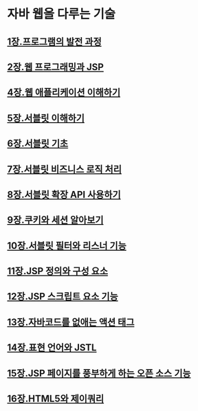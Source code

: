 # 자바 웹을 다루는 기술

## [1장.프로그램의 발전 과정](https://github.com/jjy3385/TIL/blob/main/%EC%9B%B9%EA%B0%9C%EB%B0%9C/%EC%9E%90%EB%B0%94%EC%9B%B9%EC%9D%84%EB%8B%A4%EB%A3%A8%EB%8A%94%EA%B8%B0%EC%88%A0/1%EC%9E%A5/README.md)

## [2장.웹 프로그래밍과 JSP](https://github.com/jjy3385/TIL/blob/main/%EC%9B%B9%EA%B0%9C%EB%B0%9C/%EC%9E%90%EB%B0%94%EC%9B%B9%EC%9D%84%EB%8B%A4%EB%A3%A8%EB%8A%94%EA%B8%B0%EC%88%A0/2%EC%9E%A5/README.md)

## [4장.웹 애플리케이션 이해하기](https://github.com/jjy3385/TIL/blob/main/%EC%9B%B9%EA%B0%9C%EB%B0%9C/%EC%9E%90%EB%B0%94%EC%9B%B9%EC%9D%84%EB%8B%A4%EB%A3%A8%EB%8A%94%EA%B8%B0%EC%88%A0/4%EC%9E%A5/README.md)

## [5장.서블릿 이해하기](https://github.com/jjy3385/TIL/blob/main/%EC%9B%B9%EA%B0%9C%EB%B0%9C/%EC%9E%90%EB%B0%94%EC%9B%B9%EC%9D%84%EB%8B%A4%EB%A3%A8%EB%8A%94%EA%B8%B0%EC%88%A0/5%EC%9E%A5/README.md)

## [6장.서블릿 기초](https://github.com/jjy3385/TIL/blob/main/%EC%9B%B9%EA%B0%9C%EB%B0%9C/%EC%9E%90%EB%B0%94%EC%9B%B9%EC%9D%84%EB%8B%A4%EB%A3%A8%EB%8A%94%EA%B8%B0%EC%88%A0/6%EC%9E%A5/README.md)

## [7장.서블릿 비즈니스 로직 처리](https://github.com/jjy3385/TIL/blob/main/%EC%9B%B9%EA%B0%9C%EB%B0%9C/%EC%9E%90%EB%B0%94%EC%9B%B9%EC%9D%84%EB%8B%A4%EB%A3%A8%EB%8A%94%EA%B8%B0%EC%88%A0/7%EC%9E%A5/README.md)

## [8장.서블릿 확장 API 사용하기](https://github.com/jjy3385/TIL/blob/main/%EC%9B%B9%EA%B0%9C%EB%B0%9C/%EC%9E%90%EB%B0%94%EC%9B%B9%EC%9D%84%EB%8B%A4%EB%A3%A8%EB%8A%94%EA%B8%B0%EC%88%A0/8%EC%9E%A5/README.md)

## [9장.쿠키와 세션 알아보기](https://github.com/jjy3385/TIL/blob/main/%EC%9B%B9%EA%B0%9C%EB%B0%9C/%EC%9E%90%EB%B0%94%EC%9B%B9%EC%9D%84%EB%8B%A4%EB%A3%A8%EB%8A%94%EA%B8%B0%EC%88%A0/9%EC%9E%A5/README.md)

## [10장.서블릿 필터와 리스너 기능](https://github.com/jjy3385/TIL/blob/main/%EC%9B%B9%EA%B0%9C%EB%B0%9C/%EC%9E%90%EB%B0%94%EC%9B%B9%EC%9D%84%EB%8B%A4%EB%A3%A8%EB%8A%94%EA%B8%B0%EC%88%A0/10%EC%9E%A5/README.md)

## [11장.JSP 정의와 구성 요소](https://github.com/jjy3385/TIL/blob/main/%EC%9B%B9%EA%B0%9C%EB%B0%9C/%EC%9E%90%EB%B0%94%EC%9B%B9%EC%9D%84%EB%8B%A4%EB%A3%A8%EB%8A%94%EA%B8%B0%EC%88%A0/11%EC%9E%A5/README.md)

## [12장.JSP 스크립트 요소 기능](https://github.com/jjy3385/TIL/blob/main/%EC%9B%B9%EA%B0%9C%EB%B0%9C/%EC%9E%90%EB%B0%94%EC%9B%B9%EC%9D%84%EB%8B%A4%EB%A3%A8%EB%8A%94%EA%B8%B0%EC%88%A0/12%EC%9E%A5/README.md)

## [13장.자바코드를 없애는 액션 태그](https://github.com/jjy3385/TIL/blob/main/%EC%9B%B9%EA%B0%9C%EB%B0%9C/%EC%9E%90%EB%B0%94%EC%9B%B9%EC%9D%84%EB%8B%A4%EB%A3%A8%EB%8A%94%EA%B8%B0%EC%88%A0/13%EC%9E%A5/README.md)

## [14장.표현 언어와 JSTL](https://github.com/jjy3385/TIL/blob/main/%EC%9B%B9%EA%B0%9C%EB%B0%9C/%EC%9E%90%EB%B0%94%EC%9B%B9%EC%9D%84%EB%8B%A4%EB%A3%A8%EB%8A%94%EA%B8%B0%EC%88%A0/14%EC%9E%A5/README.md)

## [15장.JSP 페이지를 풍부하게 하는 오픈 소스 기능](https://github.com/jjy3385/TIL/blob/main/%EC%9B%B9%EA%B0%9C%EB%B0%9C/%EC%9E%90%EB%B0%94%EC%9B%B9%EC%9D%84%EB%8B%A4%EB%A3%A8%EB%8A%94%EA%B8%B0%EC%88%A0/15%EC%9E%A5/README.md)

## [16장.HTML5와 제이쿼리](https://github.com/jjy3385/TIL/blob/main/%EC%9B%B9%EA%B0%9C%EB%B0%9C/%EC%9E%90%EB%B0%94%EC%9B%B9%EC%9D%84%EB%8B%A4%EB%A3%A8%EB%8A%94%EA%B8%B0%EC%88%A0/16%EC%9E%A5/README.md)

